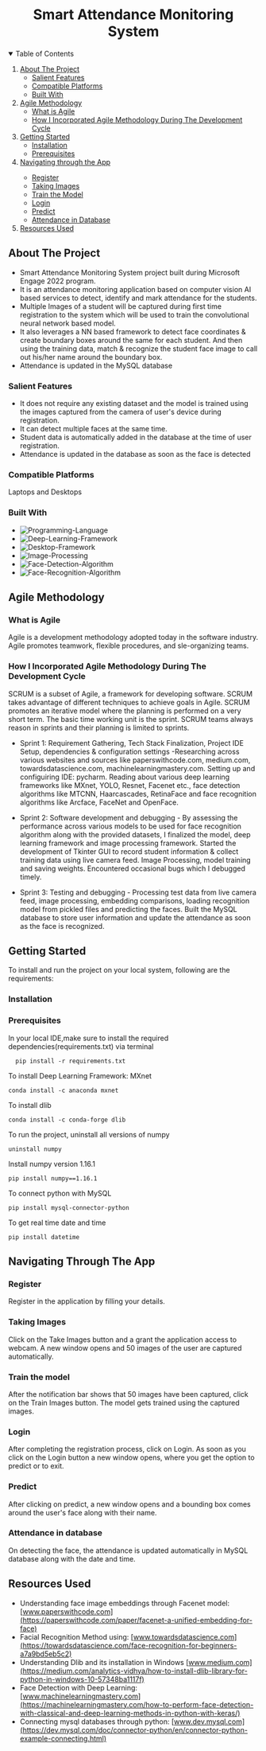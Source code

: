 <h1 align="center">Smart Attendance Monitoring System 
</h1>    
<!-- TABLE OF CONTENTS -->
<details open="open">
  <summary>Table of Contents</summary>
  <ol>
    <li>
      <a href="#about-the-project">About The Project</a>
      <ul>
        <li><a href="#salient-features">Salient Features</a></li>
        <li><a href="#compatible-platforms">Compatible Platforms</a></li>
        <li><a href="#built-with">Built With</a></li>
      </ul>
    </li>
    <li>
      <a href="#agile-methodology">Agile Methodology</a>
      <ul>
        <li><a href="#what-is-agile">What is Agile</a></li>
        <li><a href="#how-i-incorporated-agile-methodology-during-the-development-cycle">How I Incorporated Agile Methodology During The Development Cycle</a></li>
      </ul>
    </li>
    <li>
      <a href="#getting-started">Getting Started</a>
      <ul>
        <li><a href="#installation">Installation</a></li>
        <li><a href="#prerequisites">Prerequisites</a></li>
      </ul>
    </li>
    <li><a href="#navigating-through-the-app">Navigating through the App</a></li><ul>
        <li><a href="#register">Register</a></li>
        <li><a href="#taking-images">Taking Images</a></li>
        <li><a href="#train-the-model">Train the Model</a></li>
        <li><a href="#login">Login</a></li>
        <li><a href="#Predict">Predict</a></li>
        <li><a href="#attendance-in-database">Attendance in Database</a></li>
      </ul>
    <li><a href="#resources-used">Resources Used</a></li>
  </ol>
</details>

<!-- ABOUT THE PROJECT -->

## About The Project
* Smart Attendance Monitoring System project built during Microsoft Engage 2022 program. 
* It is an attendance monitoring application based on computer vision AI based services to detect, identify and mark attendance for the students. 
* Multiple Images of a student will be captured during first time registration to the system which will be used to train the convolutional neural network based model.
* It also leverages a NN based framework to detect face coordinates & create boundary boxes around the same for each student. And then using the training data, match & recognize the student face image to call out his/her name around the boundary box.
* Attendance is updated in the MySQL database

### Salient Features
* It does not require any existing dataset and the model is trained using the images captured from the camera of user's device during registration.
* It can detect multiple faces at the same time.
* Student data is automatically added in the database at the time of user registration.
* Attendance is updated in the database as soon as the face is detected

### Compatible Platforms
Laptops and Desktops

### Built With
* ![Programming-Language][programming-language-shield]
* ![Deep-Learning-Framework][deep-learning-framework-shield]
* ![Desktop-Framework][desktop-framework-shield]
* ![Image-Processing][image-processing-shield]
* ![Face-Detection-Algorithm][face-detection-algorithm-shield]
* ![Face-Recognition-Algorithm][face-recognition-algorithm-shield]

<!-- AGILE METHODOLOGY -->
## Agile Methodology

### What is Agile

Agile is a development methodology adopted today in the software industry. Agile promotes teamwork, flexible procedures, and sle-organizing teams.

### How I Incorporated Agile Methodology During The Development Cycle

SCRUM is a subset of Agile, a framework for developing software. SCRUM takes advantage of different techniques to achieve goals in Agile. SCRUM promotes an iterative model where the planning is performed on a very short term. The basic time working unit is the sprint. SCRUM teams always reason in sprints and their planning is limited to sprints.

* Sprint 1: Requirement Gathering, Tech Stack Finalization, Project IDE Setup, dependencies & configuration settings -Researching across various websites and sources like paperswithcode.com, medium.com, towardsdatascience.com, machinelearningmastery.com. Setting up and configuiring IDE: pycharm. Reading about various deep learning frameworks like MXnet, YOLO, Resnet, Facenet etc., face detection algorithms like MTCNN, Haarcascades, RetinaFace and face recognition algorithms like Arcface, FaceNet and OpenFace. 

* Sprint 2: Software development and debugging - By assessing the performance across various models to be used for face recognition algorithm along with the provided datasets, I finalized the model, deep learning framework and image processing framework. Started the development of Tkinter GUI to record student information & collect training data using live camera feed. Image Processing, model training and saving weights. Encountered occasional bugs which I debugged timely.

* Sprint 3: Testing and debugging - Processing test data from live camera feed, image processing, embedding comparisons, loading recognition model from pickled files and predicting the faces. Built the MySQL database to store user information and update the attendance as soon as the face is recognized.

<!-- INSTALLATIONS -->

## Getting Started
To install and run the project on your local system, following are the requirements:
### Installation

### Prerequisites
 In your local IDE,make sure to install the required dependencies(requirements.txt) via terminal
```
  pip install -r requirements.txt
```
To install Deep Learning Framework: MXnet
```
conda install -c anaconda mxnet
```
To install dlib
```
conda install -c conda-forge dlib
```
To run the project, uninstall all versions of numpy
```
uninstall numpy
```
Install numpy version 1.16.1
```
pip install numpy==1.16.1
```
To connect python with MySQL
```
pip install mysql-connector-python
```
To get real time date and time
```
pip install datetime
```
<!-- APP TUTORIAL-->
## Navigating Through The App
### Register
Register in the application by filling your details.
### Taking Images
Click on the Take Images button and a grant the application access to webcam. A new window opens and 50 images of the user are captured automatically.
### Train the model
After the notification bar shows that 50 images have been captured, click on the Train Images button. The model gets trained using the captured images.
### Login
After completing the registration process, click on Login. As soon as you click on the Login button a new window opens, where you get the option to predict or to exit.
### Predict
After clicking  on predict, a new window opens and a bounding box comes around the user's face along with their name.
### Attendance in database
On detecting the face, the attendance is updated automatically in MySQL database along with the date and time.

<!-- ACKNOWLEDGEMENTS -->

## Resources Used

* Understanding face image embeddings through Facenet model: [www.paperswithcode.com](https://paperswithcode.com/paper/facenet-a-unified-embedding-for-face)
* Facial Recognition Method using: [www.towardsdatascience.com](https://towardsdatascience.com/face-recognition-for-beginners-a7a9bd5eb5c2)
* Understanding Dlib and its installation in Windows [www.medium.com](https://medium.com/analytics-vidhya/how-to-install-dlib-library-for-python-in-windows-10-57348ba1117f)
* Face Detection with Deep Learning: [www.machinelearningmastery.com](https://machinelearningmastery.com/how-to-perform-face-detection-with-classical-and-deep-learning-methods-in-python-with-keras/)
* Connecting mysql databases through python: [www.dev.mysql.com](https://dev.mysql.com/doc/connector-python/en/connector-python-example-connecting.html)

<!--MARKDOWN LINKS-->
[programming-language-shield]: https://img.shields.io/badge/Programming%20Language-Python%203.6-blue
[deep-learning-framework-shield]: https://img.shields.io/badge/Deep%20Learning%20Framework-MXnet-blue
[desktop-framework-shield]: https://img.shields.io/badge/Desktop%20Framework-Tkinter-blue
[image-processing-shield]: https://img.shields.io/badge/Image%20Processing-OpenCV-blue
[face-detection-algorithm-shield]: https://img.shields.io/badge/Face%20Detection%20Algorithm-MTCNN-blue
[face-recognition-algorithm-shield]: https://img.shields.io/badge/Face%20Recognition%20Algorithm-Arcface-blue



